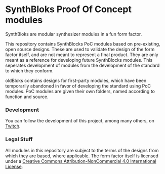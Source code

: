 # SynthBloks Proof Of Concept modules
SynthBloks are modular synthesizer modules in a fun form factor.

This repository contains SynthBlocks PoC modules based on pre-existing, open source designs. These are used to validate the design of the form factor itself, and are not meant to represent a final product. They are only meant as a reference for developing future SynthBlocks modules. This seperates development of modules from the development of the standard to which they conform.

oldBloks contains designs for first-party modules, which have been temporarily abandoned in favor of developing the standard using PoC modules. PoC modules are given their own folders, named according to function and source.

### Development
You can follow the development of this project, among many others, on [Twitch](https://www.twitch.tv/wubb_gmbaa).

### Legal Stuff
All modules in this repository are subject to the terms of the designs from which they are based, where applicable.
The form factor itself is licensed under a [Creative Commons Attribution-NonCommercial 4.0 International License](http://creativecommons.org/licenses/by-nc/4.0/).